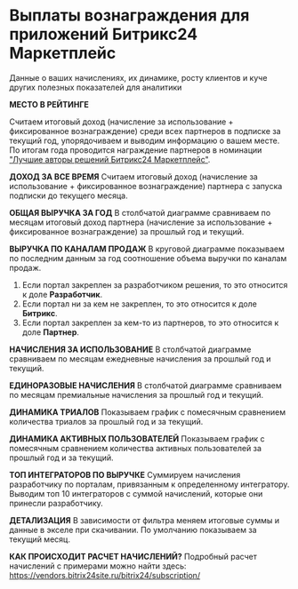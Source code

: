 # Выплаты вознаграждения для приложений Битрикс24 Маркетплейс

Данные о ваших начислениях, их динамике, росту клиентов и куче других полезных показателей для аналитики

**МЕСТО В РЕЙТИНГЕ**

Считаем итоговый доход (начисление за использование + фиксированное вознаграждение) среди всех партнеров в подписке за текущий год, упорядочиваем и выводим информацию о вашем месте. По итогам года проводится награждение партнеров в номинации ["Лучшие авторы решений Битрикс24 Маркетплейс"](https://partners.1c-bitrix.ru/sales/top/2024/#05939c=tab-8).

**ДОХОД ЗА ВСЕ ВРЕМЯ**
Считаем итоговый доход (начисление за использование + фиксированное вознаграждение) партнера с запуска подписки до текущего месяца.

**ОБЩАЯ ВЫРУЧКА ЗА ГОД**
В столбчатой диаграмме сравниваем по месяцам итоговый доход партнера (начисление за использование + фиксированное вознаграждение) за прошлый год и текущий.

**ВЫРУЧКА ПО КАНАЛАМ ПРОДАЖ**
В круговой диаграмме показываем по последним данным за год соотношение объема выручки по каналам продаж.

1. Если портал закреплен за разработчиком решения, то это относится к доле **Разработчик**.
2. Если портал ни за кем не закреплен, то это относится к доле **Битрикс**.
3. Если портал закреплен за кем-то из партнеров, то это относится к доле **Партнер**. 

**НАЧИСЛЕНИЯ ЗА ИСПОЛЬЗОВАНИЕ**
В столбчатой диаграмме сравниваем по месяцам ежедневные начисления за прошлый год и текущий.

**ЕДИНОРАЗОВЫЕ НАЧИСЛЕНИЯ**
В столбчатой диаграмме сравниваем по месяцам премиальные начисления за прошлый год и текущий.

**ДИНАМИКА ТРИАЛОВ**
Показываем график с помесячным сравнением количества триалов за прошлый год и за текущий.

**ДИНАМИКА АКТИВНЫХ ПОЛЬЗОВАТЕЛЕЙ**
Показываем график с помесячным сравнением количества активных пользователей за прошлый год и за текущий.

**ТОП ИНТЕГРАТОРОВ ПО ВЫРУЧКЕ**
Суммируем начисления разработчику по порталам, привязанным к определенному интегратору. Выводим топ 10 интеграторов с суммой начислений, которые они принесли разработчику.

**ДЕТАЛИЗАЦИЯ**
В зависимости от фильтра меняем итоговые суммы и данные в экселе при скачивании.
По умолчанию показываем за текущий месяц. 

**КАК ПРОИСХОДИТ РАСЧЕТ НАЧИСЛЕНИЙ?**
Подробный расчет начислений с примерами можно найти здесь:  https://vendors.bitrix24site.ru/bitrix24/subscription/ 